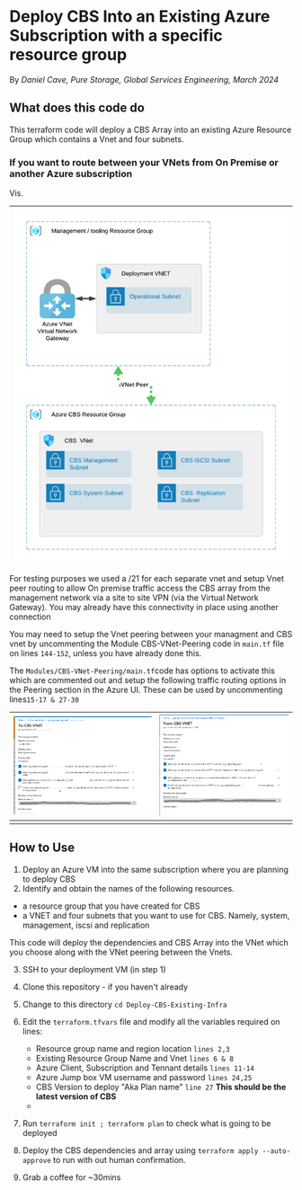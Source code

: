 # Deploy CBS Into an Existing Azure Subscription with a specific resource group

By _Daniel Cave, Pure Storage, Global Services Engineering, March 2024_

## What does this code do

This terraform code will deploy a CBS Array into an existing Azure Resource Group which contains a Vnet and four subnets.

### If you want to route between your VNets from On Premise or another Azure subscription

Vis.


| ![](assets/20240320_122712_CBS-Generic-Two-RG-Deployment.png) |
| :-------------------------------------------------------------: |

For testing purposes we used a /21 for each separate vnet and setup Vnet peer routing to allow On premise traffic access the CBS array from the management network via a site to site VPN (via the Virtual Network Gateway). You may already have this connectivity in place using another connection 

You may need to setup the Vnet peering between your managment and CBS vnet by uncommenting the Module CBS-VNet-Peering code in `main.tf` file on lines `144-152`, unless you have already done this.

The `Modules/CBS-VNet-Peering/main.tf`code has options to activate this which are commented out and setup the following traffic routing options in the Peering section in the Azure UI. These can be used by uncommenting lines`15-17 & 27-30`


| ![](assets/Azure-Peer-To-CBS-UI.png) | ![](assets/Azure-Peer-From-CBS-UI.png) |
| :------------------------------------: | :--------------------------------------: |
|                                     |                                       |

## How to Use

1. Deploy an Azure VM into the same subscription where you are planning to deploy CBS
2. Identify and obtain the names of the following resources.

- a resource group that you have created for CBS
- a VNET and four subnets that you want to use for CBS. Namely, system, management, iscsi and replication

This code will deploy the dependencies and CBS Array into the VNet which you choose along with the VNet peering between the Vnets.

3. SSH to your deployment VM (in step 1)
4. Clone this repository - if you haven't already
5. Change to this directory `cd Deploy-CBS-Existing-Infra`
6. Edit the `terraform.tfvars` file and modify all the variables required on lines:

   - Resource group name and region location `lines 2,3`
   - Existing Resource Group Name and Vnet  `lines 6 & 8`
   - Azure Client, Subscription and Tennant details `lines 11-14`
   - Azure Jump box VM username and password `lines 24,25`
   - CBS Version to deploy "Aka Plan name" `line 27` **This should be the latest version of CBS**
   -
7. Run `terraform init ; terraform plan` to check what is going to be deployed
8. Deploy the CBS dependencies and array using `terraform apply --auto-approve` to run with out human confirmation.
9. Grab a coffee for ~30mins

